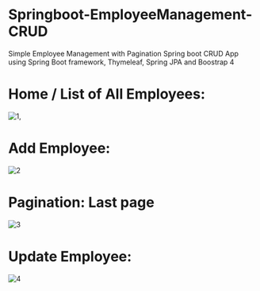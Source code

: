 # Springboot-EmployeeManagement-CRUD     
Simple Employee Management with Pagination Spring boot CRUD App using Spring Boot framework, Thymeleaf, Spring JPA and Boostrap 4      

# Home / List of All Employees:
![1](https://user-images.githubusercontent.com/91146041/204871017-4c78cfd7-789d-4468-bdbd-90e000be69bc.png),

# Add Employee:
![2](https://user-images.githubusercontent.com/91146041/204871029-18eb15a4-ed18-4427-80f1-5e427a36984e.png)

# Pagination: Last page
![3](https://user-images.githubusercontent.com/91146041/204871031-846466bb-a1e3-42ca-bf46-4b2892b52aa4.png)

# Update Employee:
![4](https://user-images.githubusercontent.com/91146041/204871198-205f7bfb-1c7b-4e2c-aa7b-2c23fb6af966.png)
